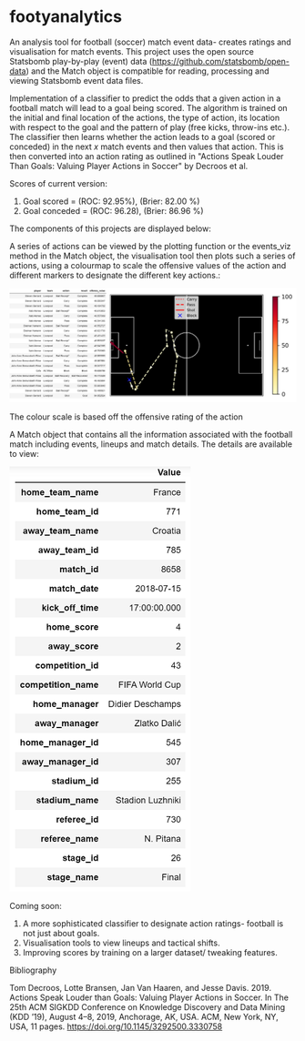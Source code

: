 # footyanalytics
An analysis tool for football (soccer) match event data- creates ratings and visualisation for match events. This project uses the open source Statsbomb play-by-play (event) data (https://github.com/statsbomb/open-data) and the Match object is compatible for reading, processing and viewing Statsbomb event data files.

Implementation of a classifier to predict the odds that a given action in a football match will lead to a goal being scored. The algorithm is trained on the initial and final location of the actions, the type of action, its location with respect to the goal and the pattern of play (free kicks, throw-ins etc.). The classifier then learns whether the action leads to a goal (scored or conceded) in the next *x* match events and then values that action. This is then converted into an action rating as outlined in "Actions Speak Louder Than Goals: Valuing Player Actions in Soccer" by Decroos et al.

Scores of current version:
1. Goal scored = (ROC: 92.95%), (Brier: 82.00 %)
2. Goal conceded = (ROC: 96.28), (Brier: 86.96 %)


The components of this projects are displayed below:

A series of actions can be viewed by the plotting function or the events_viz method in the Match object, the visualisation tool then plots such a series of actions, using a colourmap to scale the offensive values of the action and different markers to designate the different key actions.:

![Gerrard's famous goal against AC Milan in 2005](images/gerrard.png)

The colour scale is based off the offensive rating of the action

A Match object that contains all the information associated with the football match including events, lineups and match details. The details are available to view:

![Match Information](images/matchinfo.png)

Coming soon:

1. A more sophisticated classifier to designate action ratings- football is not just about goals.
2. Visualisation tools to view lineups and tactical shifts.
3. Improving scores by training on a larger dataset/ tweaking features.

Bibliography

Tom Decroos, Lotte Bransen, Jan Van Haaren, and Jesse Davis. 2019. Actions
Speak Louder than Goals: Valuing Player Actions in Soccer. In The 25th ACM
SIGKDD Conference on Knowledge Discovery and Data Mining (KDD ’19),
August 4–8, 2019, Anchorage, AK, USA. ACM, New York, NY, USA, 11 pages.
https://doi.org/10.1145/3292500.3330758




